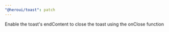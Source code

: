 ```yaml
---
"@heroui/toast": patch
---
```


Enable the toast's endContent to close the toast using the onClose function
